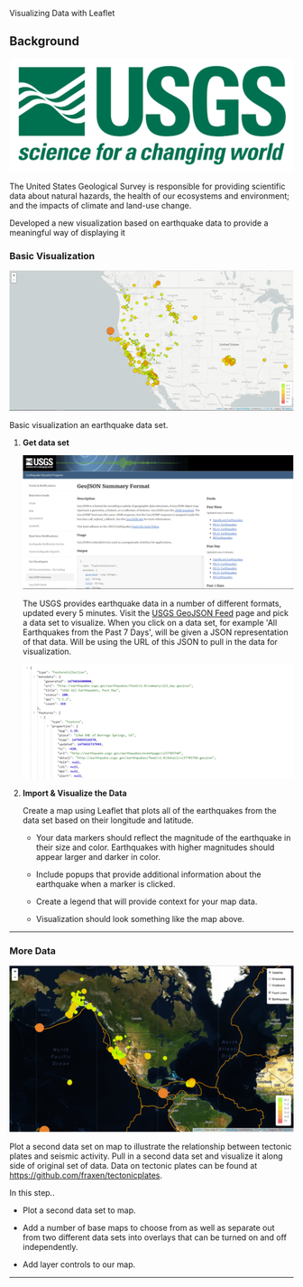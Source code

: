 Visualizing Data with Leaflet

## Background

![1-Logo](Images/1-Logo.png)

The United States Geological Survey is responsible for providing scientific data about natural hazards, the health of our ecosystems and environment; and the impacts of climate and land-use change.

 Developed a new visualization based on earthquake data to provide a meaningful way of displaying it


### Basic Visualization

![2-BasicMap](Images/2-BasicMap.png)

  Basic visualization an earthquake data set.

1. **Get data set**

   ![3-Data](Images/3-Data.png)

   The USGS provides earthquake data in a number of different formats, updated every 5 minutes. Visit the [USGS GeoJSON Feed](http://earthquake.usgs.gov/earthquakes/feed/v1.0/geojson.php) page and pick a data set to visualize. When you click on a data set, for example 'All Earthquakes from the Past 7 Days', will be given a JSON representation of that data. Will be using the URL of this JSON to pull in the data for visualization.

   ![4-JSON](Images/4-JSON.png)

2. **Import & Visualize the Data**

   Create a map using Leaflet that plots all of the earthquakes from the data set based on their longitude and latitude.

   * Your data markers should reflect the magnitude of the earthquake in their size and color. Earthquakes with higher magnitudes should appear larger and darker in color.

   * Include popups that provide additional information about the earthquake when a marker is clicked.

   * Create a legend that will provide context for your map data.

   * Visualization should look something like the map above.

- - -

### More Data 

![5-Advanced](Images/5-Advanced.png)

 Plot a second data set on map to illustrate the relationship between tectonic plates and seismic activity. Pull in a second data set and visualize it along side of original set of data. Data on tectonic plates can be found at <https://github.com/fraxen/tectonicplates>.

In this step..

* Plot a second data set to map.

* Add a number of base maps to choose from as well as separate out from two different data sets into overlays that can be turned on and off independently.

* Add layer controls to our map.

- - -
